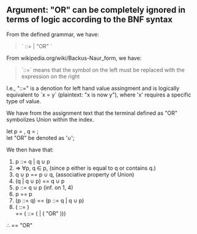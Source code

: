 ## Argument: "OR" can be completely ignored in terms of logic according to the BNF syntax

From the defined grammar, we have:  
>  ´<orterm> ::= <term> | <term> "OR" <orterm>´  

From wikipedia.org/wiki/Backus-Naur_form, we have:  
>  ´::=´ means that the symbol on the left must be replaced with the expression on the right  

I.e., "::=" is a denotion for left hand value assingment
and is logically equivalent to ´x = y´ (plaintext: "x is now y"), where 'x' requires a specific type of value.  

We have from the assignment text that the terminal defined as "OR" symbolizes Union within the index.

let p = <orterm>, q = <term>;  
let "OR" be denoted as '∪';

We then have that:
1. p ::= q | q ∪ p  
2. => ∀p, q ∈ p,          (since p either is equal to q or contains q.)  
3. q ∪ p == p ∪ q,        (associative property of Union)  
4. (q | q ∪ p) == q ∪ p  
5. p ::= q ∪ p            (inf. on 1, 4)  
6. p == p  
7. (p ::= q) == (p ::= q | q ∪ p)  
8. (<orterm> ::= <term>)  
  == (<orterm> ::= (<term> | (<term> "OR" <orterm>)))  

∴ <term> <term> == <term> "OR" <term>  
